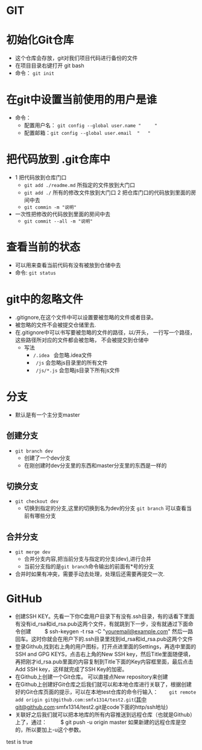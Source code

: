 # GIT
# 初始化Git仓库
- 这个仓库会存放，git对我们项目代码进行备份的文件
- 在项目目录右键打开 git bash
- 命令： ` git init `

# 在git中设置当前使用的用户是谁
- 命令：
    + 配置用户名： ` git config --global user.name "     "  `
    + 配置邮箱：` git config --global user.email  "   " `

# 把代码放到 .git仓库中
- 1 把代码放到仓库门口
    + ` git add ./readme.md ` 所指定的文件放到大门口
    + ` git add ./ ` 所有的修改文件放到大门口
  2 把仓库门口的代码放到里面的房间中去
    + ` git commin -m "说明" `
- 一次性把修改的代码放到里面的房间中去
    + ` git commit --all -m "说明" `

# 查看当前的状态
- 可以用来查看当前代码有没有被放到仓储中去
- 命令: `git status`

# git中的忽略文件
- .gitignore,在这个文件中可以设置要被忽略的文件或者目录。
- 被忽略的文件不会被提交仓储里去.
- 在.gitignore中可以书写要被忽略的文件的路径，以/开头，
    一行写一个路径，这些路径所对应的文件都会被忽略，
    不会被提交到仓储中
    + 写法
        * ` /.idea  ` 会忽略.idea文件
        * ` /js`      会忽略js目录里的所有文件
        * ` /js/*.js` 会忽略js目录下所有js文件

# 分支
- 默认是有一个主分支master

## 创建分支
- `git branch dev`
    + 创建了一个dev分支
    + 在刚创建时dev分支里的东西和master分支里的东西是一样的

## 切换分支
- `git checkout dev`
    + 切换到指定的分支,这里的切换到名为dev的分支
    `git branch` 可以查看当前有哪些分支


## 合并分支
- `git merge dev`
    + 合并分支内容,把当前分支与指定的分支(dev),进行合并
    + 当前分支指的是`git branch`命令输出的前面有*号的分支
- 合并时如果有冲突，需要手动去处理，处理后还需要再提交一次.

# GitHub
- 创建SSH KEY。先看一下你C盘用户目录下有没有.ssh目录，有的话看下里面有没有id_rsa和id_rsa.pub这两个文件，有就跳到下一步，没有就通过下面命令创建
　　 $ ssh-keygen -t rsa -C "youremail@example.com"
       然后一路回车。这时你就会在用户下的.ssh目录里找到id_rsa和id_rsa.pub这两个文件   
- 登录Github,找到右上角的用户图标，打开点进里面的Settings，再选中里面的SSH and GPG KEYS，点击右上角的New SSH key，然后Title里面随便填，再把刚才id_rsa.pub里面的内容复制到Title下面的Key内容框里面，最后点击Add SSH key，这样就完成了SSH Key的加密。
- 在Github上创建一个Git仓库。
    可以直接点New repository来创建
- 在Github上创建好Git仓库之后我们就可以和本地仓库进行关联了，根据创建好的Git仓库页面的提示，可以在本地test仓库的命令行输入：
 　 ` git remote add origin git@github.com:smfx1314/test2.git`(其中git@github.com:smfx1314/test2.git是code下面的http/ssh地址)
- 关联好之后我们就可以把本地库的所有内容推送到远程仓库（也就是Github）上了，通过：
　　 $ git push -u origin master
    如果新建的远程仓库是空的，所以要加上-u这个参数。

test is true